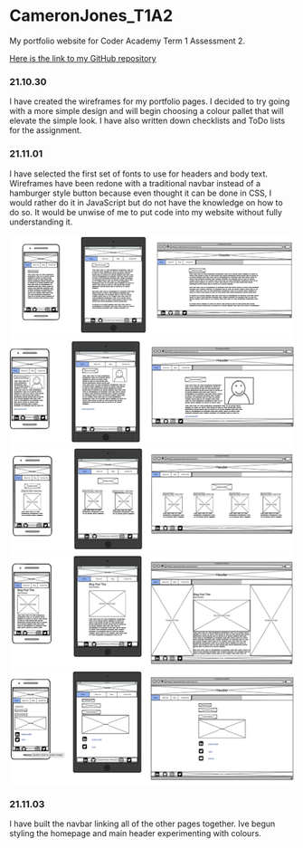 # CameronJones_T1A2
My portfolio website for Coder Academy Term 1 Assessment 2.

[Here is the link to my GitHub repository](https://github.com/iamcrjones/CameronJones_T1A2)


### 21.10.30
I have created the wireframes for my portfolio pages. I decided to try going with a more simple design and will begin choosing a colour pallet that will elevate the simple look.
I have also written down checklists and ToDo lists for the assignment.
### 21.11.01
I have selected the first set of fonts to use for headers and body text.
Wireframes have been redone with a traditional navbar instead of a hamburger style button because even thought it can be done in CSS, I would rather do it in JavaScript but do not have the knowledge on how to do so. It would be unwise of me to put code into my website without fully understanding it.

![Home page](/docs/Wireframes/wireframe-home.png)
![About page](/docs/Wireframes/wireframe-about.png)
![Blog Posts page](/docs/Wireframes/wireframe-blogList.png)
![Blog Article page](/docs/Wireframes/wireframe-blogArticle.png)
![Contact page](/docs/Wireframes/wireframe-contact.png)

### 21.11.03
I have built the navbar linking all of the other pages together. Ive begun styling the homepage and main header experimenting with colours.




